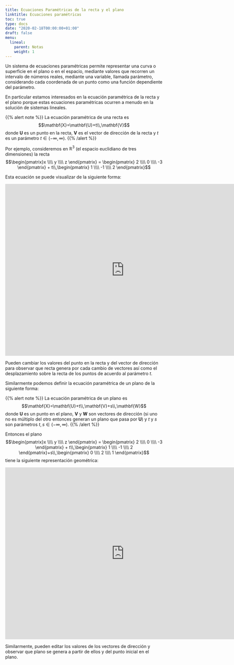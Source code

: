 ```yaml
---
title: Ecuaciones Paramétricas de la recta y el plano
linktitle: Ecuaciones paramétricas
toc: true
type: docs
date: "2020-02-18T00:00:00+01:00"
draft: false
menu:
  lineal:
    parent: Notas
    weight: 1
---
```


Un sistema de ecuaciones paramétricas permite representar una curva o superficie en el plano o en el espacio, mediante valores que recorren un intervalo de números reales, mediante una variable, llamada parámetro, considerando cada coordenada de un punto como una función dependiente del parámetro.

En particular estamos interesados en la ecuación paramétrica de la recta y el plano porque estas ecuaciones paramétricas ocurren a menudo en la solución de sistemas lineales.

{{% alert note %}}
La ecuación paramétrica de una recta es $$\mathbf{X}=\mathbf{U}+t\\,\mathbf{V}$$ donde $\mathbf{U}$ es un punto en la recta, $\mathbf{V}$ es el vector de dirección de la recta y $t$ es un parámetro $t\in(-\infty,\infty)$. 
{{% /alert %}}

Por ejemplo, consideremos en $\mathbb{R}^3$ (el espacio euclidiano de tres dimensiones) la recta 
$$\begin{pmatrix}x \\\\ y \\\\ z \end{pmatrix} = \begin{pmatrix} 2 \\\\ 0 \\\\ -3 \end{pmatrix} + t\\,\begin{pmatrix} 1 \\\\ -1 \\\\ 2 \end{pmatrix}$$

Esta ecuación se puede visualizar de la siguiente forma:

<iframe scrolling="no" title="RectaR3" src="https://www.geogebra.org/material/iframe/id/mvrsgtde/width/1240/height/780/border/888888/sfsb/true/smb/false/stb/false/stbh/false/ai/false/asb/false/sri/false/rc/false/ld/false/sdz/false/ctl/false" width="760px" height="550px" style="border:0px;" allowfullscreen> </iframe>

Pueden cambiar los valores del punto en la recta y del vector de dirección para observar que recta genera por cada cambio de vectores así como el desplazamiento sobre la recta de los puntos de acuerdo al parámetro $t$.

Similarmente podemos definir la ecuación paramétrica de un plano de la siguiente forma:

{{% alert note %}}
La ecuación paramétrica de un plano es $$\mathbf{X}=\mathbf{U}+t\\,\mathbf{V}+s\\,\mathbf{W}$$ donde $\mathbf{U}$ es un punto en el plano, $\mathbf{V}$ y $\mathbf{W}$ son vectores de dirección (si uno no es múltiplo del otro entonces generan un plano que pasa por $\mathbf{U}$) y $t$ y $s$ son parámetros $t,s\in(-\infty,\infty)$. 
{{% /alert %}}

Entonces el plano 
$$\begin{pmatrix}x \\\\ y \\\\ z \end{pmatrix} = \begin{pmatrix} 2 \\\\ 0 \\\\ -3 \end{pmatrix} + t\\,\begin{pmatrix} 1 \\\\ -1 \\\\ 2 \end{pmatrix}+s\\,\begin{pmatrix} 0 \\\\ 2 \\\\ 1 \end{pmatrix}$$
tiene la siguiente representación geométrica:

<iframe scrolling="no" title="PlanoR3" src="https://www.geogebra.org/material/iframe/id/dyvngebh/width/1240/height/780/border/888888/sfsb/true/smb/false/stb/false/stbh/false/ai/false/asb/false/sri/false/rc/false/ld/false/sdz/false/ctl/false" width="760px" height="550px" style="border:0px;" allowfullscreen> </iframe>

Similarmente, pueden editar los valores de los vectores de dirección y observar que plano se genera a partir de ellos y del punto inicial en el plano. 
